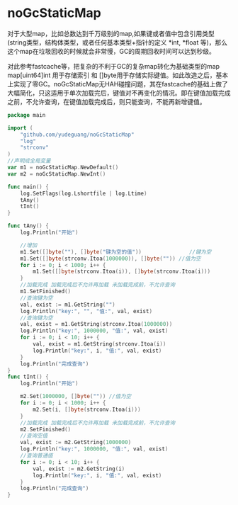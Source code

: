 # noGcStaticMap

对于大型map，比如总数达到千万级别的map,如果键或者值中包含引用类型(string类型，结构体类型，或者任何基本类型+指针的定义 *int, *float 等)，那么这个map在垃圾回收的时候就会非常慢，GC的周期回收时间可以达到秒级。

对此参考fastcache等，把复杂的不利于GC的复杂map转化为基础类型的map map[uint64]int 用于存储索引 和 []byte用于存储实际键值。如此改造之后，基本上实现了零GC。noGcStaticMap无HAH碰撞问题，其在fastcache的基础上做了大幅简化，只这适用于单次加载完后，键值对不再变化的情况。即在键值加载完成之前，不允许查询，在键值加载完成后，则只能查询，不能再新增键值。
```go
package main

import (
	"github.com/yudeguang/noGcStaticMap"
	"log"
	"strconv"
)
//声明成全局变量
var m1 = noGcStaticMap.NewDefault()
var m2 = noGcStaticMap.NewInt()

func main() {
	log.SetFlags(log.Lshortfile | log.Ltime)
	tAny()
	tInt()
}

func tAny() {
	log.Println("开始")

	//增加
	m1.Set([]byte(""), []byte("键为空的值"))               //键为空
	m1.Set([]byte(strconv.Itoa(1000000)), []byte("")) //值为空
	for i := 0; i < 1000; i++ {
		m1.Set([]byte(strconv.Itoa(i)), []byte(strconv.Itoa(i)))
	}
	//加载完成 加载完成后不允许再加载 未加载完成前，不允许查询
	m1.SetFinished()
	//查询键为空
	val, exist := m1.GetString("")
	log.Println("key:", "", "值:", val, exist)
	//查询键为空
	val, exist = m1.GetString(strconv.Itoa(1000000))
	log.Println("key:", 1000000, "值:", val, exist)
	for i := 0; i < 10; i++ {
		val, exist = m1.GetString(strconv.Itoa(i))
		log.Println("key:", i, "值:", val, exist)
	}
	log.Println("完成查询")
}
func tInt() {
	log.Println("开始")

	m2.Set(1000000, []byte("")) //值为空
	for i := 0; i < 1000; i++ {
		m2.Set(i, []byte(strconv.Itoa(i)))
	}
	//加载完成 加载完成后不允许再加载 未加载完成前，不允许查询
	m2.SetFinished()
	//查询空值
	val, exist := m2.GetString(1000000)
	log.Println("key:", 1000000, "值:", val, exist)
	//查询普通值
	for i := 0; i < 10; i++ {
		val, exist := m2.GetString(i)
		log.Println("key:", i, "值:", val, exist)
	}
	log.Println("完成查询")
}

```
